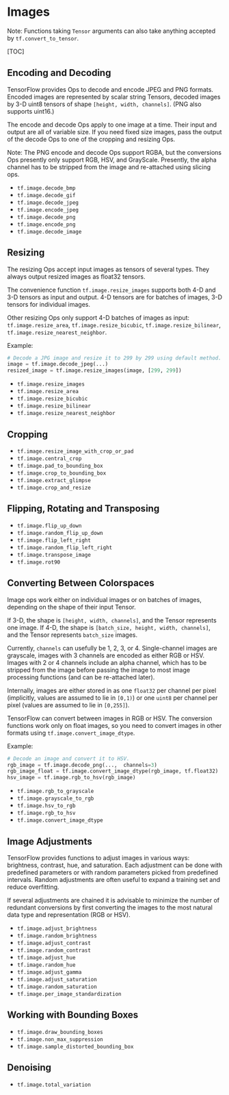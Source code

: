 # Images

Note: Functions taking `Tensor` arguments can also take anything accepted by
`tf.convert_to_tensor`.

[TOC]

## Encoding and Decoding

TensorFlow provides Ops to decode and encode JPEG and PNG formats. Encoded
images are represented by scalar string Tensors, decoded images by 3-D uint8
tensors of shape `[height, width, channels]`. (PNG also supports uint16.)

The encode and decode Ops apply to one image at a time. Their input and output
are all of variable size. If you need fixed size images, pass the output of
the decode Ops to one of the cropping and resizing Ops.

Note: The PNG encode and decode Ops support RGBA, but the conversions Ops
presently only support RGB, HSV, and GrayScale. Presently, the alpha channel has
to be stripped from the image and re-attached using slicing ops.

- `tf.image.decode_bmp`
- `tf.image.decode_gif`
- `tf.image.decode_jpeg`
- `tf.image.encode_jpeg`
- `tf.image.decode_png`
- `tf.image.encode_png`
- `tf.image.decode_image`

## Resizing

The resizing Ops accept input images as tensors of several types. They always
output resized images as float32 tensors.

The convenience function `tf.image.resize_images` supports both 4-D
and 3-D tensors as input and output. 4-D tensors are for batches of images,
3-D tensors for individual images.

Other resizing Ops only support 4-D batches of images as input:
`tf.image.resize_area`, `tf.image.resize_bicubic`,
`tf.image.resize_bilinear`,
`tf.image.resize_nearest_neighbor`.

Example:

```python
# Decode a JPG image and resize it to 299 by 299 using default method.
image = tf.image.decode_jpeg(...)
resized_image = tf.image.resize_images(image, [299, 299])
```

- `tf.image.resize_images`
- `tf.image.resize_area`
- `tf.image.resize_bicubic`
- `tf.image.resize_bilinear`
- `tf.image.resize_nearest_neighbor`

## Cropping

- `tf.image.resize_image_with_crop_or_pad`
- `tf.image.central_crop`
- `tf.image.pad_to_bounding_box`
- `tf.image.crop_to_bounding_box`
- `tf.image.extract_glimpse`
- `tf.image.crop_and_resize`

## Flipping, Rotating and Transposing

- `tf.image.flip_up_down`
- `tf.image.random_flip_up_down`
- `tf.image.flip_left_right`
- `tf.image.random_flip_left_right`
- `tf.image.transpose_image`
- `tf.image.rot90`

## Converting Between Colorspaces

Image ops work either on individual images or on batches of images, depending on
the shape of their input Tensor.

If 3-D, the shape is `[height, width, channels]`, and the Tensor represents one
image. If 4-D, the shape is `[batch_size, height, width, channels]`, and the
Tensor represents `batch_size` images.

Currently, `channels` can usefully be 1, 2, 3, or 4. Single-channel images are
grayscale, images with 3 channels are encoded as either RGB or HSV. Images
with 2 or 4 channels include an alpha channel, which has to be stripped from the
image before passing the image to most image processing functions (and can be
re-attached later).

Internally, images are either stored in as one `float32` per channel per pixel
(implicitly, values are assumed to lie in `[0,1)`) or one `uint8` per channel
per pixel (values are assumed to lie in `[0,255]`).

TensorFlow can convert between images in RGB or HSV. The conversion functions
work only on float images, so you need to convert images in other formats using
`tf.image.convert_image_dtype`.

Example:

```python
# Decode an image and convert it to HSV.
rgb_image = tf.image.decode_png(...,  channels=3)
rgb_image_float = tf.image.convert_image_dtype(rgb_image, tf.float32)
hsv_image = tf.image.rgb_to_hsv(rgb_image)
```

- `tf.image.rgb_to_grayscale`
- `tf.image.grayscale_to_rgb`
- `tf.image.hsv_to_rgb`
- `tf.image.rgb_to_hsv`
- `tf.image.convert_image_dtype`

## Image Adjustments

TensorFlow provides functions to adjust images in various ways: brightness,
contrast, hue, and saturation. Each adjustment can be done with predefined
parameters or with random parameters picked from predefined intervals. Random
adjustments are often useful to expand a training set and reduce overfitting.

If several adjustments are chained it is advisable to minimize the number of
redundant conversions by first converting the images to the most natural data
type and representation (RGB or HSV).

- `tf.image.adjust_brightness`
- `tf.image.random_brightness`
- `tf.image.adjust_contrast`
- `tf.image.random_contrast`
- `tf.image.adjust_hue`
- `tf.image.random_hue`
- `tf.image.adjust_gamma`
- `tf.image.adjust_saturation`
- `tf.image.random_saturation`
- `tf.image.per_image_standardization`

## Working with Bounding Boxes

- `tf.image.draw_bounding_boxes`
- `tf.image.non_max_suppression`
- `tf.image.sample_distorted_bounding_box`

## Denoising

- `tf.image.total_variation`
